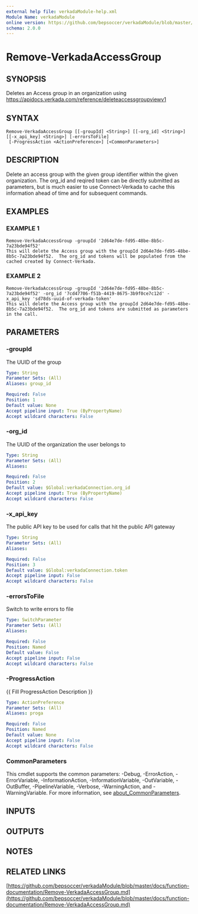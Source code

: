 ```yaml
---
external help file: verkadaModule-help.xml
Module Name: verkadaModule
online version: https://github.com/bepsoccer/verkadaModule/blob/master/docs/function-documentation/Remove-VerkadaAccessGroup.md
schema: 2.0.0
---
```


# Remove-VerkadaAccessGroup

## SYNOPSIS
Deletes an Access group in an organization using https://apidocs.verkada.com/reference/deleteaccessgroupviewv1

## SYNTAX

```
Remove-VerkadaAccessGroup [[-groupId] <String>] [[-org_id] <String>] [[-x_api_key] <String>] [-errorsToFile]
 [-ProgressAction <ActionPreference>] [<CommonParameters>]
```

## DESCRIPTION
Delete an access group with the given group identifier within the given organization.
The org_id and reqired token can be directly submitted as parameters, but is much easier to use Connect-Verkada to cache this information ahead of time and for subsequent commands.

## EXAMPLES

### EXAMPLE 1
```
Remove-VerkadaAccessGroup -groupId '2d64e7de-fd95-48be-8b5c-7a23bde94f52'
This will delete the Access group with the groupId 2d64e7de-fd95-48be-8b5c-7a23bde94f52.  The org_id and tokens will be populated from the cached created by Connect-Verkada.
```

### EXAMPLE 2
```
Remove-VerkadaAccessGroup -groupId '2d64e7de-fd95-48be-8b5c-7a23bde94f52' -org_id '7cd47706-f51b-4419-8675-3b9f0ce7c12d' -x_api_key 'sd78ds-uuid-of-verkada-token'
This will delete the Access group with the groupId 2d64e7de-fd95-48be-8b5c-7a23bde94f52.  The org_id and tokens are submitted as parameters in the call.
```

## PARAMETERS

### -groupId
The UUID of the group

```yaml
Type: String
Parameter Sets: (All)
Aliases: group_id

Required: False
Position: 1
Default value: None
Accept pipeline input: True (ByPropertyName)
Accept wildcard characters: False
```

### -org_id
The UUID of the organization the user belongs to

```yaml
Type: String
Parameter Sets: (All)
Aliases:

Required: False
Position: 2
Default value: $Global:verkadaConnection.org_id
Accept pipeline input: True (ByPropertyName)
Accept wildcard characters: False
```

### -x_api_key
The public API key to be used for calls that hit the public API gateway

```yaml
Type: String
Parameter Sets: (All)
Aliases:

Required: False
Position: 3
Default value: $Global:verkadaConnection.token
Accept pipeline input: False
Accept wildcard characters: False
```

### -errorsToFile
Switch to write errors to file

```yaml
Type: SwitchParameter
Parameter Sets: (All)
Aliases:

Required: False
Position: Named
Default value: False
Accept pipeline input: False
Accept wildcard characters: False
```

### -ProgressAction
{{ Fill ProgressAction Description }}

```yaml
Type: ActionPreference
Parameter Sets: (All)
Aliases: proga

Required: False
Position: Named
Default value: None
Accept pipeline input: False
Accept wildcard characters: False
```

### CommonParameters
This cmdlet supports the common parameters: -Debug, -ErrorAction, -ErrorVariable, -InformationAction, -InformationVariable, -OutVariable, -OutBuffer, -PipelineVariable, -Verbose, -WarningAction, and -WarningVariable. For more information, see [about_CommonParameters](http://go.microsoft.com/fwlink/?LinkID=113216).

## INPUTS

## OUTPUTS

## NOTES

## RELATED LINKS

[https://github.com/bepsoccer/verkadaModule/blob/master/docs/function-documentation/Remove-VerkadaAccessGroup.md](https://github.com/bepsoccer/verkadaModule/blob/master/docs/function-documentation/Remove-VerkadaAccessGroup.md)

